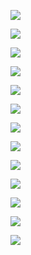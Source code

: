 ![](https://github.com/KMORaza/Jovian-System/blob/main/screenshots/Screenshot%20(113).png)

![](https://github.com/KMORaza/Jovian-System/blob/main/screenshots/Screenshot%20(114).png)

![](https://github.com/KMORaza/Jovian-System/blob/main/screenshots/Screenshot%20(115).png)

![](https://github.com/KMORaza/Jovian-System/blob/main/screenshots/Screenshot%20(116).png)

![](https://github.com/KMORaza/Jovian-System/blob/main/screenshots/Screenshot%20(117).png)

![](https://github.com/KMORaza/Jovian-System/blob/main/screenshots/Screenshot%20(118).png)

![](https://github.com/KMORaza/Jovian-System/blob/main/screenshots/Screenshot%20(119).png)

![](https://github.com/KMORaza/Jovian-System/blob/main/screenshots/Screenshot%20(120).png)

![](https://github.com/KMORaza/Jovian-System/blob/main/screenshots/Screenshot%20(121).png)

![](https://github.com/KMORaza/Jovian-System/blob/main/screenshots/Screenshot%20(122).png)

![](https://github.com/KMORaza/Jovian-System/blob/main/screenshots/Screenshot%20(123).png)

![](https://github.com/KMORaza/Jovian-System/blob/main/screenshots/Screenshot%20(124).png)

![](https://github.com/KMORaza/Jovian-System/blob/main/screenshots/Screenshot%20(125).png)
